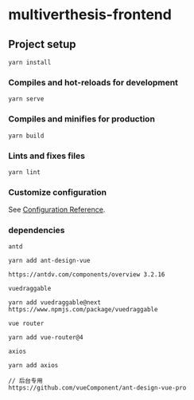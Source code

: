 # multiverthesis-frontend

## Project setup
```
yarn install
```

### Compiles and hot-reloads for development
```
yarn serve
```

### Compiles and minifies for production
```
yarn build
```

### Lints and fixes files
```
yarn lint
```

### Customize configuration
See [Configuration Reference](https://cli.vuejs.org/config/).

### dependencies
```
antd

yarn add ant-design-vue

https://antdv.com/components/overview 3.2.16

vuedraggable

yarn add vuedraggable@next
https://www.npmjs.com/package/vuedraggable

vue router

yarn add vue-router@4

axios

yarn add axios

// 后台专用
https://github.com/vueComponent/ant-design-vue-pro 
```
